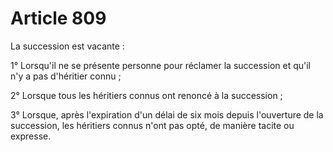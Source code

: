 # Article 809

La succession est vacante :

1° Lorsqu'il ne se présente personne pour réclamer la succession et qu'il n'y a pas d'héritier connu ;

2° Lorsque tous les héritiers connus ont renoncé à la succession ;

3° Lorsque, après l'expiration d'un délai de six mois depuis l'ouverture de la succession, les héritiers connus n'ont pas opté, de manière tacite ou expresse.
